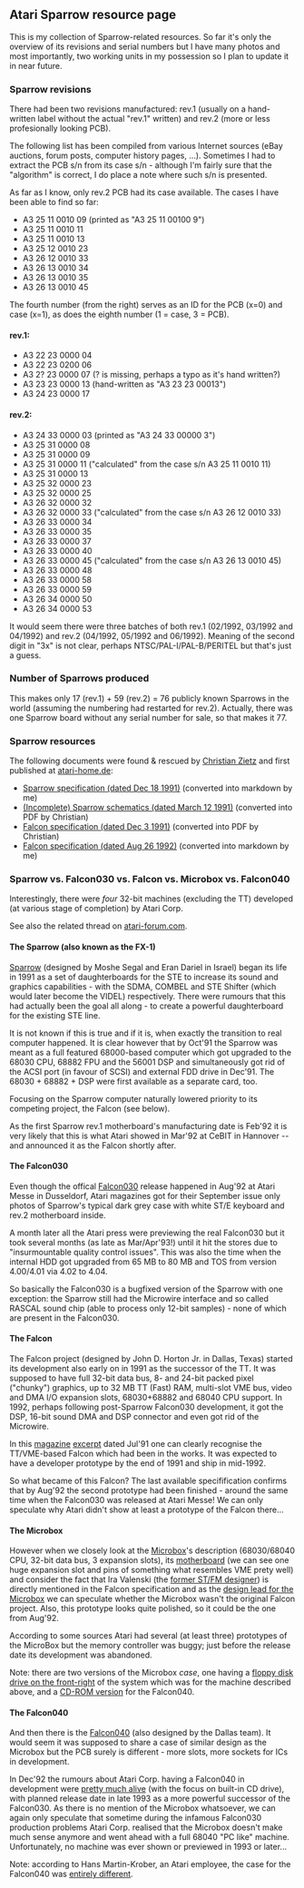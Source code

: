 ## Atari Sparrow resource page

This is my collection of Sparrow-related resources. So far it's only the overview of its revisions and serial numbers but I have many photos and most importantly, two working units in my possession so I plan to update it in near future.

### Sparrow revisions

There had been two revisions manufactured: rev.1 (usually on a hand-written label without the actual "rev.1" written) and rev.2 (more or less profesionally looking PCB).

The following list has been compiled from various Internet sources (eBay auctions, forum posts, computer history pages, ...). Sometimes I had to extract the PCB s/n from its case s/n - although I'm fairly sure that the "algorithm" is correct, I do place a note where such s/n is presented.

As far as I know, only rev.2 PCB had its case available. The cases I have been able to find so far:
- A3 25 11 0010 09 (printed as "A3 25 11 00100 9")
- A3 25 11 0010 11
- A3 25 11 0010 13
- A3 25 12 0010 23
- A3 26 12 0010 33
- A3 26 13 0010 34
- A3 26 13 0010 35
- A3 26 13 0010 45

The fourth number (from the right) serves as an ID for the PCB (x=0) and case (x=1), as does the eighth number (1 = case, 3 = PCB).

#### rev.1:
- A3 22 23 0000 04
- A3 22 23 0200 06
- A3 2? 23 0000 07 (? is missing, perhaps a typo as it's hand written?)
- A3 23 23 0000 13 (hand-written as "A3 23 23 00013")
- A3 24 23 0000 17

#### rev.2:
- A3 24 33 0000 03 (printed as "A3 24 33 00000 3")
- A3 25 31 0000 08
- A3 25 31 0000 09
- A3 25 31 0000 11 ("calculated" from the case s/n A3 25 11 0010 11)
- A3 25 31 0000 13
- A3 25 32 0000 23
- A3 25 32 0000 25
- A3 26 32 0000 32
- A3 26 32 0000 33 ("calculated" from the case s/n A3 26 12 0010 33)
- A3 26 33 0000 34
- A3 26 33 0000 35
- A3 26 33 0000 37
- A3 26 33 0000 40
- A3 26 33 0000 45 ("calculated" from the case s/n A3 26 13 0010 45)
- A3 26 33 0000 48
- A3 26 33 0000 58
- A3 26 33 0000 59
- A3 26 34 0000 50
- A3 26 34 0000 53

It would seem there were three batches of both rev.1 (02/1992, 03/1992 and 04/1992) and rev.2 (04/1992, 05/1992 and 06/1992). Meaning of the second digit in "3x" is not clear, perhaps NTSC/PAL-I/PAL-B/PERITEL but that's just a guess.

### Number of Sparrows produced

This makes only 17 (rev.1) + 59 (rev.2) = 76 publicly known Sparrows in the world (assuming the numbering had restarted for rev.2). Actually, there was one Sparrow board without any serial number for sale, so that makes it 77.

### Sparrow resources

The following documents were found & rescued by [Christian Zietz](https://www.chzsoft.de) and first published at [atari-home.de](https://forum.atari-home.de/index.php/topic,13380.msg214172.html#msg214172):

- [Sparrow specification (dated Dec 18 1991)](sparrow_specification_19911218.md) (converted into markdown by me)
- [(Incomplete) Sparrow schematics (dated March 12 1991)](sparrow_schematics_19910312.pdf) (converted into PDF by Christian)
- [Falcon specification (dated Dec 3 1991)](falcon_specification_19911203.pdf) (converted into PDF by Christian)
- [Falcon specification (dated Aug 26 1992)](falcon_specification_19920826.md) (converted into markdown by me)

### Sparrow vs. Falcon030 vs. Falcon vs. Microbox vs. Falcon040

Interestingly, there were *four* 32-bit machines (excluding the TT) developed (at various stage of completion) by Atari Corp.

See  also the related thread on [atari-forum.com](https://www.atari-forum.com/viewtopic.php?p=310452).

#### The Sparrow (also known as the FX-1)

[Sparrow](https://www.maedicke.de/atari/hardware/sparrow.htm) (designed by Moshe Segal and Eran Dariel in Israel) began its life in 1991 as a set of daughterboards for the STE to increase its sound and graphics capabilities - with the SDMA, COMBEL and STE Shifter (which would later become the VIDEL) respectively. There were rumours that this had actually been the goal all along - to create a powerful daughterboard for the existing STE line.

It is not known if this is true and if it is, when exactly the transition to real computer happened. It is clear however that by Oct'91 the Sparrow was meant as a full featured 68000-based computer which got upgraded to the 68030 CPU, 68882 FPU and the 56001 DSP and simultaneously got rid of the ACSI port (in favour of SCSI) and external FDD drive in Dec'91. The 68030 + 68882 + DSP were first available as a separate card, too.

Focusing on the Sparrow computer naturally lowered priority to its competing project, the Falcon (see below).

As the first Sparrow rev.1 motherboard's manufacturing date is Feb'92 it is very likely that this is what Atari showed in Mar'92 at CeBIT in Hannover -- and announced it as the Falcon shortly after.

#### The Falcon030

Even though the offical [Falcon030](https://www.maedicke.de/atari/hardware/falcon.htm) release happened in Aug'92 at Atari Messe in Dusseldorf, Atari magazines got for their September issue only photos of Sparrow's typical dark grey case with white ST/E keyboard and rev.2 motherboard inside.

A month later all the Atari press were previewing the real Falcon030 but it took several months (as late as Mar/Apr'93!) until it hit the stores due to "insurmountable quality control issues". This was also the time when the internal HDD got upgraded from 65 MB to 80 MB and TOS from version 4.00/4.01 via 4.02 to 4.04.

So basically the Falcon030 is a bugfixed version of the Sparrow with one exception: the Sparrow still had the Microwire interface and so called RASCAL sound chip (able to process only 12-bit samples) - none of which are present in the Falcon030.

#### The Falcon

The Falcon project (designed by John D. Horton Jr. in Dallas, Texas) started its development also early on in 1991 as the successor of the TT. It was supposed to have full 32-bit data bus, 8- and 24-bit packed  pixel ("chunky") graphics, up to 32 MB TT (Fast) RAM, multi-slot VME bus, video and DMA I/O expansion slots, 68030+68882 and 68040 CPU support. In 1992, perhaps following post-Sparrow Falcon030 development, it got the DSP, 16-bit sound DMA and DSP connector and even got rid of the Microwire.

In this [magazine](91_falcon1.jpg) [excerpt](91_falcon2.jpg) dated Jul'91 one can clearly recognise the TT/VME-based Falcon which had been in the works. It was expected to have a developer prototype by the end of 1991 and ship in mid-1992.

So what became of this Falcon? The last available specifification confirms that by Aug'92 the second prototype had been finished - around the same time when the Falcon030 was released at Atari Messe! We can only speculate why Atari didn't show at least a prototype of the Falcon there...

#### The Microbox

However when we closely look at the [Microbox](https://www.maedicke.de/atari/hardware/microbox.htm)'s description (68030/68040 CPU, 32-bit data bus, 3 expansion slots), its [motherboard](https://www.computerhistory.org/collections/catalog/102672949) (we can see one huge expansion slot and pins of something what resembles VME prety well) and consider the fact that Ira Valenski (the [former ST/FM designer](http://www.computinghistory.org.uk/det/587/Atari-520-STM)) is directly mentioned in the Falcon specification and as the [design lead for the Microbox](http://www.atarimuseum.com/computers/16bits/falcon030/microbox/index.htm) we can speculate whether the Microbox wasn't the original Falcon project. Also, this prototype looks quite polished, so it could be the one from Aug'92.

According to some sources Atari had several (at least three) prototypes of the MicroBox but the memory controller was buggy; just before the release date its development was abandoned.

Note: there are two versions of the Microbox _case_, one having a [floppy disk drive on the front-right](microbox_floppy.jpg) of the system which was for the machine described above, and a [CD-ROM version](microbox_cd.jpg) for the Falcon040.

#### The Falcon040

And then there is the [Falcon040](https://www.maedicke.de/atari/hardware/falcon040.htm) (also designed by the Dallas team). It would seem it was supposed to share a case of similar design as the Microbox but the PCB surely is different - more slots, more sockets for ICs in development.

In Dec'92 the rumours about Atari Corp. having a Falcon040 in development were [pretty much alive](atari-st-format-issue-041_11.jpg) (with the focus on built-in CD drive), with planned release date in late 1993 as a more powerful successor of the Falcon030. As there is no mention of the Microbox whatsoever, we can again only speculate that sometime during the infamous Falcon030 production problems Atari Corp. realised that the Microbox doesn't make much sense anymore and went ahead with a full 68040 "PC like" machine. Unfortunately, no machine was ever shown or previewed in 1993 or later...

Note: according to Hans Martin-Krober, an Atari employee, the case for the Falcon040 was [entirely different](falcon040_case.jpg).
